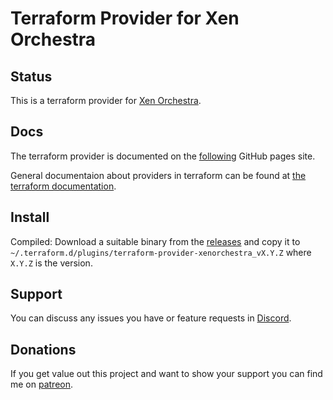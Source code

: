 # Terraform Provider for Xen Orchestra

## Status

This is a terraform provider for [Xen Orchestra](https://github.com/vatesfr/xen-orchestra).

## Docs

The terraform provider is documented on the [following](https://terra-farm.github.io/provider-xenorchestra/) GitHub pages site.

General documentaion about providers in terraform can be found at [the terraform documentation](https://www.terraform.io/docs/configuration/providers.html).

## Install

Compiled: Download a suitable binary from the [releases](https://github.com/terra-farm/terraform-provider-xenorchestra/releases) and copy it to `~/.terraform.d/plugins/terraform-provider-xenorchestra_vX.Y.Z` where `X.Y.Z` is the version.

## Support

You can discuss any issues you have or feature requests in [Discord](https://discord.gg/ZpNq8ez).

## Donations

If you get value out this project and want to show your support you can find me on [patreon](https://www.patreon.com/ddelnano).

